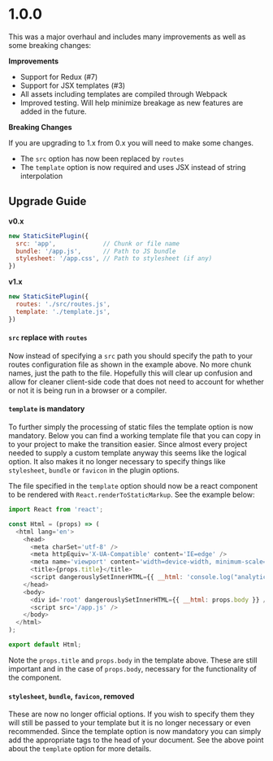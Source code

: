 # 1.0.0

This was a major overhaul and includes many improvements as well as some breaking changes:

**Improvements**

* Support for Redux (#7)
* Support for JSX templates (#3)
* All assets including templates are compiled through Webpack
* Improved testing. Will help minimize breakage as new features are added in the future.

**Breaking Changes**

If you are upgrading to 1.x from 0.x you will need to make some changes.

* The `src` option has now been replaced by `routes`
* The `template` option is now required and uses JSX instead of string interpolation

## Upgrade Guide

**v0.x**

```js
new StaticSitePlugin({
  src: 'app',             // Chunk or file name
  bundle: '/app.js',      // Path to JS bundle
  stylesheet: '/app.css', // Path to stylesheet (if any)
})
```

**v1.x**

```js
new StaticSitePlugin({
  routes: './src/routes.js',
  template: './template.js',
})
```

#### `src` replace with `routes`

Now instead of specifying a `src` path you should specify the path to your routes configuration file as shown in the example above. No more chunk names, just the path to the file. Hopefully this will clear up confusion and allow for cleaner client-side code that does not need to account for whether or not it is being run in a browser or a compiler.

#### `template` is mandatory

To further simply the processing of static files the template option is now mandatory. Below you can find a working template file that you can copy in to your project to make the transition easier. Since almost every project needed to supply a custom template anyway this seems like the logical option. It also makes it no longer necessary to specify things like `stylesheet`, `bundle` or `favicon` in the plugin options.

The file specified in the `template` option should now be a react component to be rendered with `React.renderToStaticMarkup`. See the example below:

```js
import React from 'react';

const Html = (props) => (
  <html lang='en'>
    <head>
      <meta charSet='utf-8' />
      <meta httpEquiv='X-UA-Compatible' content='IE=edge' />
      <meta name='viewport' content='width=device-width, minimum-scale=1.0' />
      <title>{props.title}</title>
      <script dangerouslySetInnerHTML={{ __html: 'console.log("analytics")' }} />
    </head>
    <body>
      <div id='root' dangerouslySetInnerHTML={{ __html: props.body }} />
      <script src='/app.js' />
    </body>
  </html>
);

export default Html;
```

Note the `props.title` and `props.body` in the template above. These are still important and in the case of `props.body`, necessary for the functionality of the component.

#### `stylesheet`, `bundle`, `favicon`, removed

These are now no longer official options. If you wish to specify them they will still be passed to your template but it is no longer necessary or even recommended. Since the template option is now mandatory you can simply add the appropriate tags to the head of your document. See the above point about the `template` option for more details.
